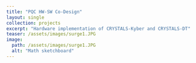 ```yaml
---
title: "PQC HW-SW Co-Design"
layout: single
collection: projects
excerpt: "Hardware implementation of CRYSTALS-Kyber and CRYSTALS-DT"
teaser: /assets/images/surge1.JPG
image:
  path: /assets/images/surge1.JPG
  alt: "Math sketchboard"
---
```

